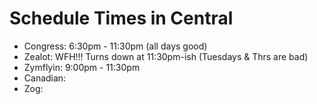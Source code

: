 # Schedule Times in Central

* Congress:  6:30pm - 11:30pm (all days good)
* Zealot:   WFH!!!  Turns down at 11:30pm-ish (Tuesdays & Thrs are bad)
* Zymflyin:  9:00pm - 11:30pm
* Canadian:
* Zog:


